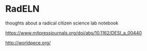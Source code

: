 # RadELN
thoughts about a radical citizen science lab notebook

https://www.mitpressjournals.org/doi/abs/10.1162/DESI_a_00440

http://worldpece.org/
